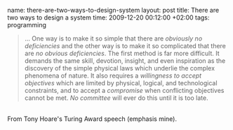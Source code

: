 name: there-are-two-ways-to-design-system
layout: post
title: There are two ways to design a system
time: 2009-12-20 00:12:00 +02:00
tags: programming

<blockquote>... One way is to make it so simple that there are <em>obviously no deficiencies</em> and the other way is to make it so complicated that there are <em>no obvious deficiencies</em>. The first method is far more difficult. It demands the same skill, devotion, insight, and even inspiration as the discovery of the simple physical laws which underlie the complex phenomena of nature. It also requires a <em>willingness to accept objectives</em> which are limited by physical, logical, and technological constraints, and to accept a <em>compromise</em> when conflicting objectives cannot be met. <em>No committee</em> will ever do this until it is too late.</blockquote><br />From Tony Hoare's Turing Award speech (emphasis mine).
